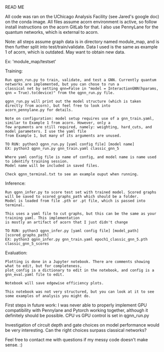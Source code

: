 READ ME

All code was ran on the UChicago Analysis Facility (see Jared's google doc) on the conda image. All files assume acorn environment is active, so follow install instructions on the acorn GitLab for that. I also use PennyLane for the quantum networks, which is external to acorn.

Note: all steps assume graph data is in directory named module_map, and is then further split into test/train/validate. Data I used is the same as example 1 of acorn, which is outdated. May want to obtain new data.


Ex: 'module_map/testset'

Training:

    Run qgnn_run.py to train, validate, and test a GNN. Currently quantum networks are implemented, but you can chose to run a    
    classical net by setting qnn=False in "model = InteractionGNN(hparams, qnn = True).to(device)" from the qgnn_run.py file.

    qgnn_run.py will print out the model structure (which is taken directly from acorn), but feel free to look into 
    acorn_pennylane.py for details.

    Note on configuration: model setup requires use of a gnn_train.yaml, similar to Example 1 from acorn. However, only a
    few arguments are still required, namely: weighting, hard_cuts, and model_parameters. I use the yaml file 
    from Example 1, but many of its arguments are unused.

    TO RUN: python3 qgnn_run.py [yaml config file] [model name]
    EX: python3 qgnn_run.py gnn_train.yaml classic_gnn_5

    Where yaml config file is name of config, and model name is name used to identify training session. 
    Model name will be included in saved files.

    Check qgnn_terminal.txt to see an example ouput when running.


Inference:

    Run qgnn_infer.py to score test set with trained model. Scored graphs will be saved to scored_graphs_path which should be a folder.
    Model is loaded from file .pth or .pt file, which is passed into terminal.

    This uses a yaml file to cut graphs, but this can be the same as your training yaml. This implementation 
    is mostly an artifact of acorn that I just didn't change

    TO RUN: python3 qgnn_infer.py [yaml config file] [model_path] [scored_graphs_path]
    EX: python3 qgnn_infer.py gnn_train.yaml epoch1_classic_gnn_5.pth classic_gnn_5_scores


Evaluation:

    Plotting is done in a Jupyter notebook. There are comments showing what to edit, but for completeness, 
    plot_config is a dictionary to edit in the notebook, and config is a gnn_eval.yaml file to edit.

    Notebook will save edgewise efficiency plots.

    This notebook was not very structured, but you can look at it to see some examples of analysis you might do.

First steps in future work: I was never able to properly implement GPU compatibility with Pennylane and Pytorch working together, although it definitely should be possible. CPU vs GPU control is set in qgnn_run.py

Investigation of circuit depth and gate choices on model performance would be very interesting. Can the right choices surpass classical networks?

Feel free to contact me with questions if my messy code doesn't make sense. :)





